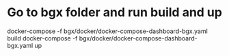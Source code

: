 # Go to  bgx folder and run build and up
docker-compose -f bgx/docker/docker-compose-dashboard-bgx.yaml build
docker-compose -f bgx/docker/docker-compose-dashboard-bgx.yaml up
